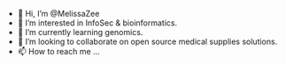 - 👋 Hi, I’m @MelissaZee
- 👀 I’m interested in InfoSec & bioinformatics.
- 🌱 I’m currently learning genomics.
- 💞️ I’m looking to collaborate on open source medical supplies solutions.
- 📫 How to reach me ... 

<!---
MelissaZee/MelissaZee is a ✨ special ✨ repository because its `README.md` (this file) appears on your GitHub profile.
You can click the Preview link to take a look at your changes.
--->
